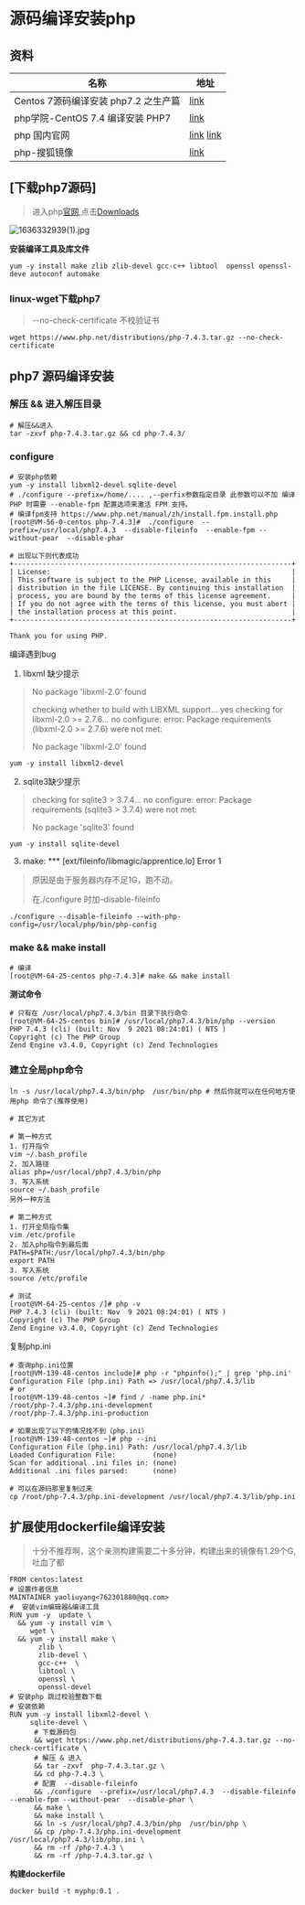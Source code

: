 #  源码编译安装php

## 资料

| 名称                                 | 地址                                                         |
| ------------------------------------ | ------------------------------------------------------------ |
| Centos 7源码编译安装 php7.2 之生产篇 | [link](https://www.linuxprobe.com/centos7-install-php72.html) |
| php学院-CentOS 7.4 编译安装 PHP7     | [link](https://www.php.cn/topic/php7/449121.html)            |
| php 国内官网                         | [link](http://php.p2hp.com/)  [link](https://www.p2hp.com/)  |
| php-搜狐镜像                         | [link](http://mirrors.sohu.com/php/)                         |

##  [下载php7源码]

> 进入php[官网](https://www.php.net/),点击[Downloads](https://www.php.net/downloads)

![1636332939(1).jpg](https://i.loli.net/2021/11/08/1rABOpzM3haU8WQ.png)

**安装编译工具及库文件**

```shell
yum -y install make zlib zlib-devel gcc-c++ libtool  openssl openssl-deve autoconf automake
```

###  linux-wget下载php7

> --no-check-certificate 不校验证书

```shell
wget https://www.php.net/distributions/php-7.4.3.tar.gz --no-check-certificate
```

##  php7 源码编译安装

### 解压 && 进入解压目录

```shell
# 解压&&进入
tar -zxvf php-7.4.3.tar.gz && cd php-7.4.3/
```

###   configure

```shell
# 安装php依赖
yum -y install libxml2-devel sqlite-devel
# ./configure --prefix=/home/.... ,--perfix参数指定目录 此参数可以不加 编译 PHP 时需要 --enable-fpm 配置选项来激活 FPM 支持。
# 编译fpm支持 https://www.php.net/manual/zh/install.fpm.install.php
[root@VM-56-0-centos php-7.4.3]#  ./configure  --prefix=/usr/local/php7.4.3  --disable-fileinfo  --enable-fpm --without-pear  --disable-phar 

# 出现以下则代表成功
+--------------------------------------------------------------------+
| License:                                                           |
| This software is subject to the PHP License, available in this     |
| distribution in the file LICENSE. By continuing this installation  |
| process, you are bound by the terms of this license agreement.     |
| If you do not agree with the terms of this license, you must abort |
| the installation process at this point.                            |
+--------------------------------------------------------------------+

Thank you for using PHP.
```

编译遇到bug

1. libxml 缺少提示

> No package 'libxml-2.0' found
>
> checking whether to build with LIBXML support... yes
> checking for libxml-2.0 >= 2.7.6... no
> configure: error: Package requirements (libxml-2.0 >= 2.7.6) were not met:
>
> No package 'libxml-2.0' found

```shell
yum -y install libxml2-devel
```

2. sqlite3缺少提示

> checking for sqlite3 > 3.7.4... no
> configure: error: Package requirements (sqlite3 > 3.7.4) were not met:
>
> No package 'sqlite3' found

```shell
yum -y install sqlite-devel
```

3. make: *** [ext/fileinfo/libmagic/apprentice.lo] Error 1

> 原因是由于服务器内存不足1G，跑不动。
>
> 在./configure 时加–disable-fileinfo

```shell
./configure --disable-fileinfo --with-php-config=/usr/local/php/bin/php-config
```

###  make && make install

```shell
# 编译
[root@VM-64-25-centos php-7.4.3]# make && make install 
```

**测试命令**

```shell
# 只有在 /usr/local/php7.4.3/bin 目录下执行命令
[root@VM-64-25-centos bin]# /usr/local/php7.4.3/bin/php --version
PHP 7.4.3 (cli) (built: Nov  9 2021 08:24:01) ( NTS )
Copyright (c) The PHP Group
Zend Engine v3.4.0, Copyright (c) Zend Technologies
```

###  建立全局php命令

```shell
ln -s /usr/local/php7.4.3/bin/php  /usr/bin/php # 然后你就可以在任何地方使用php 命令了(推荐使用)

# 其它方式

# 第一种方式
1. 打开指令
vim ~/.bash_profile
2. 加入路径
alias php=/usr/local/php7.4.3/bin/php
3. 写入系统
source ~/.bash_profile
另外一种方法

# 第二种方式
1. 打开全局指令集
vim /etc/profile
2. 加入php指令到最后面
PATH=$PATH:/usr/local/php7.4.3/bin/php
export PATH
3. 写入系统
source /etc/profile

# 测试 
[root@VM-64-25-centos /]# php -v
PHP 7.4.3 (cli) (built: Nov  9 2021 08:24:01) ( NTS )
Copyright (c) The PHP Group
Zend Engine v3.4.0, Copyright (c) Zend Technologies
```

复制php.ini

```shell
# 查询php.ini位置
[root@VM-139-48-centos include]# php -r "phpinfo();" | grep 'php.ini' 
Configuration File (php.ini) Path => /usr/local/php7.4.3/lib
# or 
[root@VM-139-48-centos ~]# find / -name php.ini*
/root/php-7.4.3/php.ini-development
/root/php-7.4.3/php.ini-production

# 如果出现了以下的情况找不到（php.ini）
[root@VM-139-48-centos ~]# php --ini
Configuration File (php.ini) Path: /usr/local/php7.4.3/lib
Loaded Configuration File:         (none)
Scan for additional .ini files in: (none)
Additional .ini files parsed:      (none)

# 可以在源码那里复制过来
cp /root/php-7.4.3/php.ini-development /usr/local/php7.4.3/lib/php.ini
```

## 扩展使用dockerfile编译安装

> 十分不推荐啊，这个亲测构建需要二十多分钟，构建出来的镜像有1.29个G,吐血了都

```shell
FROM centos:latest
# 设置作者信息
MAINTAINER yaoliuyang<762301880@qq.com>
#  安装vim编辑器&编译工具
RUN yum -y  update \
  && yum -y install vim \
     wget \
  && yum -y install make \
       zlib \
       zlib-devel \
       gcc-c++  \
       libtool \
       openssl \
       openssl-devel
# 安装php 跳过校验整数下载
# 安装依赖
RUN yum -y install libxml2-devel \
     sqlite-devel \
      # 下载源码包
      && wget https://www.php.net/distributions/php-7.4.3.tar.gz --no-check-certificate \
      # 解压 & 进入
      && tar -zxvf  php-7.4.3.tar.gz \
      && cd php-7.4.3 \
      # 配置  --disable-fileinfo
      && ./configure  --prefix=/usr/local/php7.4.3  --disable-fileinfo  --enable-fpm --without-pear  --disable-phar \
      && make \
      && make install \
      && ln -s /usr/local/php7.4.3/bin/php  /usr/bin/php \
      && cp /php-7.4.3/php.ini-development /usr/local/php7.4.3/lib/php.ini \
      && rm -rf /php-7.4.3 \
      && rm -rf /php-7.4.3.tar.gz \
```

**构建dockerfile**

```shell
docker build -t myphp:0.1 .
```

